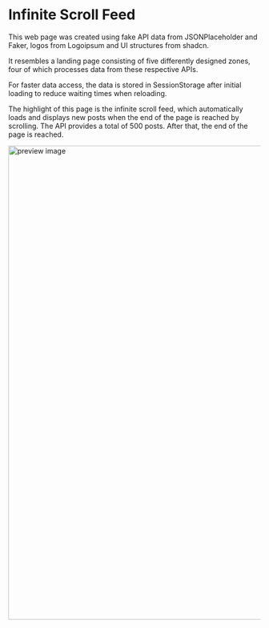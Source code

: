 # Infinite Scroll Feed

This web page was created using fake API data from JSONPlaceholder and Faker, logos from Logoipsum and UI structures from shadcn.

It resembles a landing page consisting of five differently designed zones, four of which processes data from these respective APIs.

For faster data access, the data is stored in SessionStorage after initial loading to reduce waiting times when reloading.

The highlight of this page is the infinite scroll feed, which automatically loads and displays new posts when the end of the page is reached by scrolling. The API provides a total of 500 posts. After that, the end of the page is reached.

<img width="883" height="948" alt="preview image" src="https://github.com/user-attachments/assets/636e22e6-8f87-4c78-9f0e-4bb595e651d5" />
